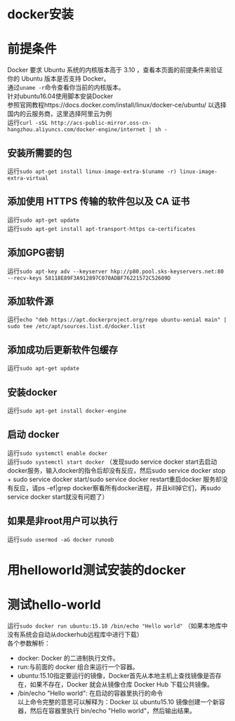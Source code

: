 docker安装
========
# 前提条件
Docker 要求 Ubuntu 系统的内核版本高于 3.10 ，查看本页面的前提条件来验证你的 Ubuntu 版本是否支持 Docker。   
通过`uname -r`命令查看你当前的内核版本。  
针对ubuntu16.04使用脚本安装Docker  
参照官网教程https://docs.docker.com/install/linux/docker-ce/ubuntu/
以选择国内的云服务商，这里选择阿里云为例  
运行`curl -sSL http://acs-public-mirror.oss-cn-hangzhou.aliyuncs.com/docker-engine/internet | sh -`  
## 安装所需要的包  
运行`sudo apt-get install linux-image-extra-$(uname -r) linux-image-extra-virtual`
## 添加使用 HTTPS 传输的软件包以及 CA 证书  
运行`sudo apt-get update`  
运行`sudo apt-get install apt-transport-https ca-certificates`  
## 添加GPG密钥  
运行`sudo apt-key adv --keyserver hkp://p80.pool.sks-keyservers.net:80 --recv-keys 58118E89F3A912897C070ADBF76221572C52609D`  
## 添加软件源
运行`echo "deb https://apt.dockerproject.org/repo ubuntu-xenial main" | sudo tee /etc/apt/sources.list.d/docker.list`  
## 添加成功后更新软件包缓存
运行`sudo apt-get update`  
## 安装docker
运行`sudo apt-get install docker-engine`  
## 启动 docker
运行`sudo systemctl enable docker`  
运行`sudo systemctl start docker` （发现sudo service docker start去启动docker服务，输入docker的指令后却没有反应，然后sudo service docker stop + sudo service docker start/sudo service docker restart重启docker 服务却没有反应，请ps -ef|grep docker察看所有docker进程，并且kill掉它们，再sudo service docker start就没有问题了）  
## 如果是非root用户可以执行  
运行`sudo usermod -aG docker runoob`  

用helloworld测试安装的docker
===========
# 测试hello-world
运行`sudo docker run ubuntu:15.10 /bin/echo "Hello world"`  （如果本地库中没有系统会自动从dockerhub远程库中进行下载）  
各个参数解析：  
* docker: Docker 的二进制执行文件。  
* run:与前面的 docker 组合来运行一个容器。  
* ubuntu:15.10指定要运行的镜像，Docker首先从本地主机上查找镜像是否存在，如果不存在，Docker 就会从镜像仓库 Docker Hub 下载公共镜像。  
* /bin/echo "Hello world": 在启动的容器里执行的命令  
以上命令完整的意思可以解释为：Docker 以 ubuntu15.10 镜像创建一个新容器，然后在容器里执行 bin/echo "Hello world"，然后输出结果。  
